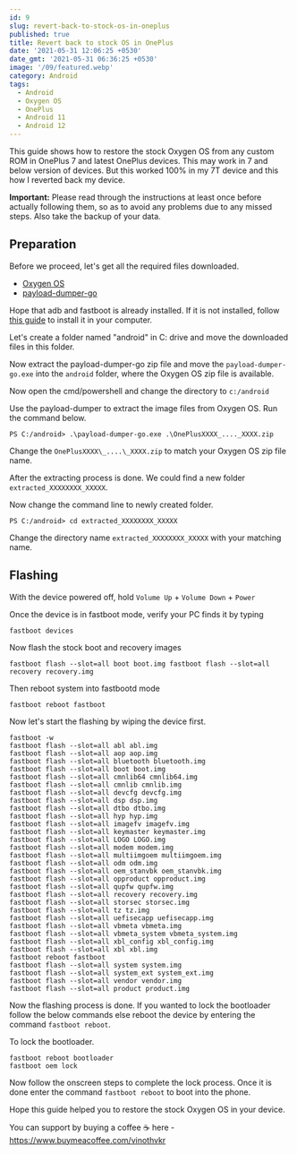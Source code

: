 ```yaml
---
id: 9
slug: revert-back-to-stock-os-in-oneplus
published: true
title: Revert back to stock OS in OnePlus
date: '2021-05-31 12:06:25 +0530'
date_gmt: '2021-05-31 06:36:25 +0530'
image: '/09/featured.webp'
category: Android
tags:
  - Android
  - Oxygen OS
  - OnePlus
  - Android 11
  - Android 12
---
```


This guide shows how to restore the stock Oxygen OS from any custom ROM in OnePlus 7 and latest OnePlus devices. This may work in 7 and below version of devices. But this worked 100% in my 7T device and this how I reverted back my device.

**Important:** Please read through the instructions at least once before actually following them, so as to avoid any problems due to any missed steps. Also take the backup of your data.

## Preparation

Before we proceed, let's get all the required files downloaded.

- [Oxygen OS](https://www.oneplus.in/support)
- [payload-dumper-go](https://github.com/ssut/payload-dumper-go/releases)

Hope that adb and fastboot is already installed. If it is not installed, follow [this guide](https://wiki.lineageos.org/adb_fastboot_guide.html) to install it in your computer.

Let's create a folder named "android" in C: drive and move the downloaded files in this folder.

Now extract the payload-dumper-go zip file and move the `payload-dumper-go.exe` into the `android` folder, where the Oxygen OS zip file is available.

Now open the cmd/powershell and change the directory to `c:/android`

Use the payload-dumper to extract the image files from Oxygen OS. Run the command below.

`PS C:/android> .\payload-dumper-go.exe .\OnePlusXXXX_...._XXXX.zip`

Change the `OnePlusXXXX\_....\_XXXX.zip` to match your Oxygen OS zip file name.

After the extracting process is done. We could find a new folder `extracted_XXXXXXXX_XXXXX`.

Now change the command line to newly created folder.

`PS C:/android> cd extracted_XXXXXXXX_XXXXX`

Change the directory name `extracted_XXXXXXXX_XXXXX` with your matching name.

## Flashing

With the device powered off, hold `Volume Up` + `Volume Down` + `Power`

Once the device is in fastboot mode, verify your PC finds it by typing

`fastboot devices`

Now flash the stock boot and recovery images

`fastboot flash --slot=all boot boot.img
fastboot flash --slot=all recovery recovery.img`

Then reboot system into fastbootd mode

`fastboot reboot fastboot`

Now let's start the flashing by wiping the device first.

```
fastboot -w
fastboot flash --slot=all abl abl.img
fastboot flash --slot=all aop aop.img
fastboot flash --slot=all bluetooth bluetooth.img
fastboot flash --slot=all boot boot.img
fastboot flash --slot=all cmnlib64 cmnlib64.img
fastboot flash --slot=all cmnlib cmnlib.img
fastboot flash --slot=all devcfg devcfg.img
fastboot flash --slot=all dsp dsp.img
fastboot flash --slot=all dtbo dtbo.img
fastboot flash --slot=all hyp hyp.img
fastboot flash --slot=all imagefv imagefv.img
fastboot flash --slot=all keymaster keymaster.img
fastboot flash --slot=all LOGO LOGO.img
fastboot flash --slot=all modem modem.img
fastboot flash --slot=all multiimgoem multiimgoem.img
fastboot flash --slot=all odm odm.img
fastboot flash --slot=all oem_stanvbk oem_stanvbk.img
fastboot flash --slot=all opproduct opproduct.img
fastboot flash --slot=all qupfw qupfw.img
fastboot flash --slot=all recovery recovery.img
fastboot flash --slot=all storsec storsec.img
fastboot flash --slot=all tz tz.img
fastboot flash --slot=all uefisecapp uefisecapp.img
fastboot flash --slot=all vbmeta vbmeta.img
fastboot flash --slot=all vbmeta_system vbmeta_system.img
fastboot flash --slot=all xbl_config xbl_config.img
fastboot flash --slot=all xbl xbl.img
fastboot reboot fastboot
fastboot flash --slot=all system system.img
fastboot flash --slot=all system_ext system_ext.img
fastboot flash --slot=all vendor vendor.img
fastboot flash --slot=all product product.img
```

Now the flashing process is done. If you wanted to lock the bootloader follow the below commands else reboot the device by entering the command `fastboot reboot`.

To lock the bootloader.

```
fastboot reboot bootloader
fastboot oem lock
```

Now follow the onscreen steps to complete the lock process. Once it is done enter the command `fastboot reboot` to boot into the phone.

Hope this guide helped you to restore the stock Oxygen OS in your device.

You can support by buying a coffee ☕️ here - https://www.buymeacoffee.com/vinothvkr
